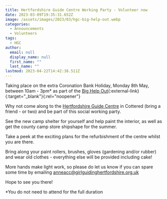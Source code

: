 ```yaml
---
title: Hertfordshire Guide Centre Working Party - Volunteer now
date: 2023-03-09T19:35:31.652Z
image: /assets/images/2023/03/hgc-big-help-out.webp
categories:
  - Announcements
  - Volunteers
tags:
  - HGC
author:
  email: null
  display_name: null
  first_name: ""
  last_name: ""
lastmod: 2023-04-22T14:42:38.511Z
---
```

Taking place on the extra Coronation Bank Holiday, Monday 8th May, between 10am - 3pm* as part of the [Big Help Out](https://thebighelpout.org.uk/){:external-link}{:target="_blank"}{:rel="noopener"}

Why not come along to the [Hertfordshire Guide Centre](/about-us/county-centre/) in Cottered (bring a friend - or two) and be part of this social working party.

See the new camp shelter for yourself and help paint the interior, as well as get the county camp store shipshape for the summer.

Take a peek at the exciting plans for the refurbishment of the centre whilst you are there.

Bring along your paint rollers, brushes, gloves (gardening and/or rubber) and wear old clothes - everything else will be provided including cake!

More hands make light work, so please do let us know if you can spare some time by emailing <anneacc@girlguidinghertfordshire.org.uk>

Hope to see you there!

*You do not need to attend for the full duration
